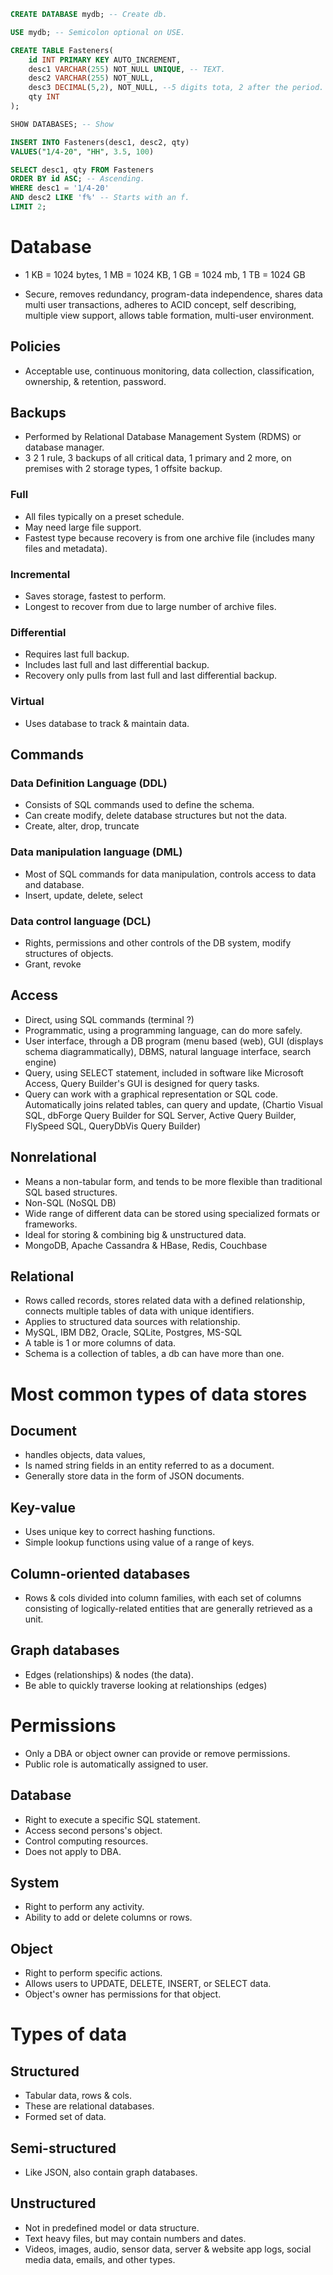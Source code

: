 
``` sql msql
CREATE DATABASE mydb; -- Create db.

USE mydb; -- Semicolon optional on USE.

CREATE TABLE Fasteners(
    id INT PRIMARY KEY AUTO_INCREMENT,
    desc1 VARCHAR(255) NOT_NULL UNIQUE, -- TEXT.
    desc2 VARCHAR(255) NOT_NULL,
    desc3 DECIMAL(5,2), NOT_NULL, --5 digits tota, 2 after the period.
    qty INT
);

SHOW DATABASES; -- Show

INSERT INTO Fasteners(desc1, desc2, qty)
VALUES("1/4-20", "HH", 3.5, 100)

SELECT desc1, qty FROM Fasteners
ORDER BY id ASC; -- Ascending.
WHERE desc1 = '1/4-20'
AND desc2 LIKE 'f%' -- Starts with an f.
LIMIT 2;

```



# Database

- 1 KB = 1024 bytes, 1 MB = 1024 KB, 1 GB = 1024 mb, 1 TB = 1024 GB

- Secure, removes redundancy, program-data independence, shares data multi user transactions, adheres to ACID concept, self describing, multiple view support, allows table formation, multi-user environment.

## Policies
- Acceptable use, continuous monitoring, data collection, classification, ownership, & retention, password.

## Backups
- Performed by Relational Database Management System (RDMS) or database manager.
- 3 2 1 rule, 3 backups of all critical data, 1 primary and 2 more, on premises with 2 storage types, 1 offsite backup.
### Full
- All files typically on a preset schedule.
- May need large file support.
- Fastest type because recovery is from one archive file (includes many files and metadata).
### Incremental
- Saves storage, fastest to perform.
- Longest to recover from due to large number of archive files.
### Differential
- Requires last full backup.
- Includes last full and last differential backup.
- Recovery only pulls from last full and last differential backup.
### Virtual
- Uses database to track & maintain data.

## Commands
### Data Definition Language (DDL)
- Consists of SQL commands used to define the schema. 
- Can create modify, delete database structures but not the data.
- Create, alter, drop, truncate

### Data manipulation language (DML)
- Most of SQL commands for data manipulation, controls access to data and database.
- Insert, update, delete, select

### Data control language (DCL)
- Rights, permissions and other controls of the DB system, modify structures of objects.
- Grant, revoke

## Access
- Direct, using SQL commands (terminal ?)
- Programmatic, using a programming language, can do more safely.
- User interface, through a DB program (menu based (web), GUI (displays schema diagrammatically), DBMS, natural language interface, search engine)
- Query, using SELECT statement, included in software like Microsoft Access, Query Builder's GUI is designed for query tasks.
- Query can work with a graphical representation or SQL code. Automatically joins related tables, can query and update, (Chartio Visual SQL, dbForge Query Builder for SQL Server, Active Query Builder, FlySpeed SQL, QueryDbVis Query Builder) 

## Nonrelational
- Means a non-tabular form, and tends to be more flexible than traditional SQL based structures.
- Non-SQL (NoSQL DB)
- Wide range of different data can be stored using specialized formats or frameworks.
- Ideal for storing & combining big & unstructured data.
- MongoDB, Apache Cassandra & HBase, Redis, Couchbase

## Relational
- Rows called records, stores related data with a defined relationship, connects multiple tables of data with unique identifiers.
- Applies to structured data sources with relationship.
- MySQL, IBM DB2, Oracle, SQLite, Postgres, MS-SQL
- A table is 1 or more columns of data.
- Schema is a collection of tables, a db can have more than one.


# Most common types of data stores

## Document 
- handles objects, data values,
- Is named string fields in an entity referred to as a document.
- Generally store data in the form of JSON documents.

## Key-value
- Uses unique key to correct hashing functions.
- Simple lookup functions using value of a range of keys.

## Column-oriented databases
- Rows & cols divided into column families, with each set of columns consisting of logically-related entities that are generally retrieved as a unit.
## Graph databases
- Edges (relationships) & nodes (the data).
- Be able to quickly traverse looking at relationships (edges)


# Permissions

- Only a DBA or object owner can provide or remove permissions.
- Public role is automatically assigned to user.
## Database
- Right to execute a specific SQL statement.
- Access second persons's object.
- Control computing resources.
- Does not apply to DBA.
## System
- Right to perform any activity.
- Ability to add or delete columns or rows.
## Object
- Right to perform specific actions.
- Allows users to UPDATE, DELETE, INSERT, or SELECT data.
- Object's owner has permissions for that object.

# Types of data
## Structured
- Tabular data, rows & cols.
- These are relational databases.
- Formed set of data.
## Semi-structured
- Like JSON, also contain graph databases.
## Unstructured
- Not in predefined model or data structure.
- Text heavy files, but may contain numbers and dates.
- Videos, images, audio, sensor data, server & website app logs, social media data, emails, and other types.